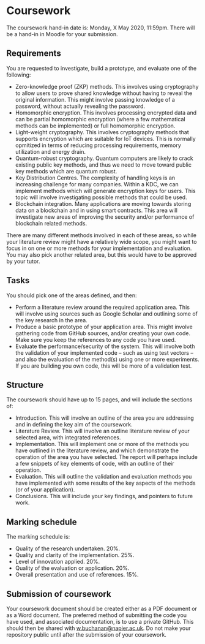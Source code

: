# Coursework
The coursework hand-in date is: Monday, X May 2020, 11:59pm. There will be a hand-in in Moodle for your submission.

## Requirements

You are requested to investigate, build a prototype, and evaluate one of the following:

* Zero-knowledge proof (ZKP) methods. This involves using cryptography to allow users to prove shared knowledge without having to reveal the original information. This might involve passing knowledge of a password, without actually revealing the password.
* Homomorphic encryption. This involves processing encrypted data and can be partial homomorphic encryption (where a few mathematical methods can be implemented) or full homomorphic encryption.
* Light-weight cryptography. This involves cryptography methods that supports encryption which are suitable for IoT devices. This is normally opmitized in terms of reducing processing requirements, memory utilization and energy drain.
* Quantum-robust cryptography. Quantum computers are likely to crack existing public key methods, and thus we need to move toward public key methods which are quantum robust.
* Key Distribution Centres. The complexity of handling keys is an increasing challenge for many companies. Within a KDC, we can implement methods which will generate encryption keys for users. This topic will involve investigating possible methods that could be used.
* Blockchain integration. Many applications are moving towards storing data on a blockchain and in using smart contracts. This area will investigate new areas of improving the security and/or performance of blockchain related methods.

There are many different methods involved in each of these areas, so while your literature review might have a relatively wide scope, you might want to focus in on one or more methods for your implementation and evaluation. You may also pick another related area, but this would have to be approved by your tutor.

## Tasks
You should pick one of the areas defined, and then:

* Perform a literature review around the required application area. This will involve using sources such as Google Scholar and outlining some of the key research in the area.
* Produce a basic prototype of your application area. This might involve gathering code from GitHub sources, and/or creating your own code. Make sure you keep the references to any code you have used.
* Evaluate the performance/security of the system. This will involve both the validation of your implemented code – such as using test vectors – and also the evaluation of the method(s) using one or more experiments. If you are building you own code, this will be more of a validation test.

## Structure
The coursework should have up to 15 pages, and will include the sections of:

* Introduction. This will involve an outline of the area you are addressing and in defining the key aim of the coursework.
* Literature Review. This will involve an outline literature review of your selected area, with integrated references.
* Implementation. This will implement one or more of the methods you have outlined in the literature review, and which demonstrate the operation of the area you have selected. The report will perhaps include a few snippets of key elements of code, with an outline of their operation.
* Evaluation. This will outline the validation and evaluation methods you have implemented with some results of the key aspects of the methods (or of your application).
* Conclusions. This will include your key findings, and pointers to future work.

## Marking schedule

The marking schedule is:

* Quality of the research undertaken. 20%.
* Quality and clarity of the implementation. 25%.
* Level of innovation applied. 20%.
* Quality of the evaluation or application. 20%.
 * Overall presentation and use of references. 15%.

## Submission of coursework

Your coursework document should be created either as a PDF document or as a Word document. The preferred method of submitting the code you have used, and associated documentation, is to use a private GitHub. This should then be shared with w.buchanan@napier.ac.uk. Do not make your repository public until after the submission of your coursework.


